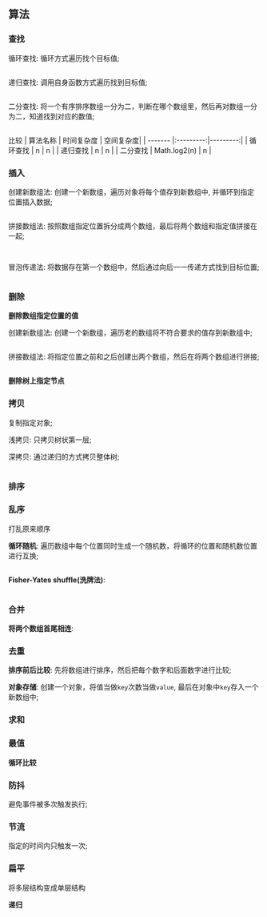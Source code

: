 ## 算法

### 查找

循环查找: 循环方式遍历找个目标值;
```

```   

递归查找: 调用自身函数方式遍历找到目标值;
```

```

二分查找: 将一个有序排序数组一分为二，判断在哪个数组里，然后再对数组一分为二，知道找到对应的数值;

```

```

比较
| 算法名称 | 时间复杂度 | 空间复杂度|
| ------- |:---------:|---------:|
|  循环查找 | n | n |
|  递归查找 | n | n |
|  二分查找 | Math.log2(n) | n |

### 插入

创建新数组法: 创建一个新数组，遍历对象将每个值存到新数组中, 并循环到指定位置插入数据;
```

```

拼接数组法: 按照数组指定位置拆分成两个数组，最后将两个数组和指定值拼接在一起;

```


```
冒泡传递法: 将数据存在第一个数组中，然后通过向后一一传递方式找到目标位置;
```

```


### 删除

__删除数组指定位置的值__    
  

创建新数组法: 创建一个新数组，遍历老的数组将不符合要求的值存到新数组中;
```

```
拼接数组法: 将指定位置之前和之后创建出两个数组，然后在将两个数组进行拼接;
```

```

__删除树上指定节点__


### 拷贝
复制指定对象;

浅拷贝: 只拷贝树状第一层;

深拷贝: 通过递归的方式拷贝整体树;
```

```


### 排序


### 乱序
打乱原来顺序

__循环随机__: 遍历数组中每个位置同时生成一个随机数，将循环的位置和随机数位置进行互换;
```

```

__Fisher-Yates shuffle(洗牌法)__: 
```

```

### 合并
__将两个数组首尾相连__:


### 去重

__排序前后比较__: 先将数组进行排序，然后把每个数字和后面数字进行比较;


__对象存储__: 创建一个对象，将值当做`key`次数当做`value`, 最后在对象中`key`存入一个新数组中;


### 求和

### 最值

__循环比较__


### 防抖
避免事件被多次触发执行;

### 节流
指定的时间内只触发一次;

### 扁平
将多层结构变成单层结构

__递归__




